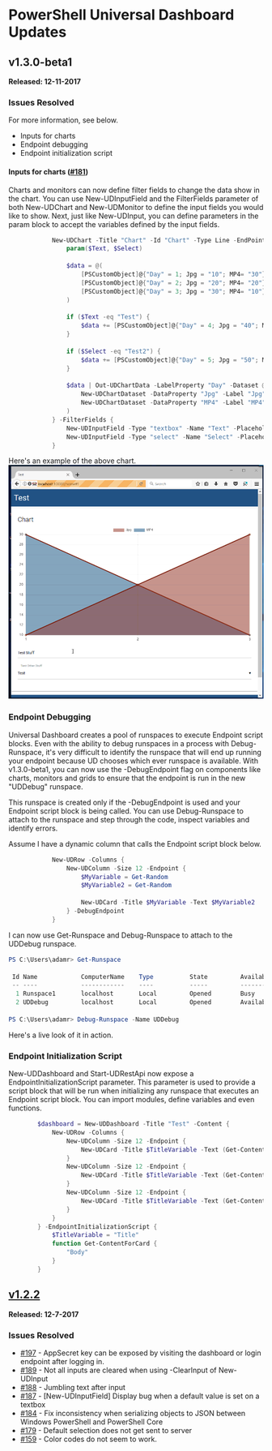 # PowerShell Universal Dashboard Updates

## v1.3.0-beta1

**Released: 12-11-2017**

### Issues Resolved

For more information, see below. 

* Inputs for charts
* Endpoint debugging
* Endpoint initialization script

#### Inputs for charts \([\#181](https://github.com/adamdriscoll/poshprotools/issues/181)\)

Charts and monitors can now define filter fields to change the data show in the chart. You can use New-UDInputField and the FilterFields parameter of both New-UDChart and New-UDMonitor to define the input fields you would like to show. Next, just like New-UDInput, you can define parameters in the param block to accept the variables defined by the input fields.

```powershell
            New-UDChart -Title "Chart" -Id "Chart" -Type Line -EndPoint {
                param($Text, $Select) 

                $data = @(
                    [PSCustomObject]@{"Day" = 1; Jpg = "10"; MP4= "30"}
                    [PSCustomObject]@{"Day" = 2; Jpg = "20"; MP4= "20"}
                    [PSCustomObject]@{"Day" = 3; Jpg = "30"; MP4= "10"}
                )

                if ($Text -eq "Test") {
                    $data += [PSCustomObject]@{"Day" = 4; Jpg = "40"; MP4= "0"}
                }

                if ($Select -eq "Test2") {
                    $data += [PSCustomObject]@{"Day" = 5; Jpg = "50"; MP4= "100"}
                }

                $data | Out-UDChartData -LabelProperty "Day" -Dataset @(
                    New-UDChartDataset -DataProperty "Jpg" -Label "Jpg" -BackgroundColor "#80962F23" -HoverBackgroundColor "#80962F23"
                    New-UDChartDataset -DataProperty "MP4" -Label "MP4" -BackgroundColor "#8014558C" -HoverBackgroundColor "#8014558C"
                ) 
            } -FilterFields {
                New-UDInputField -Type "textbox" -Name "Text" -Placeholder 'Test Stuff'
                New-UDInputField -Type "select" -Name "Select" -Placeholder 'Test Other Stuff' -Values @("Test", "Test2", "Test3")
            }
```

Here's an example of the above chart. ![](/assets/capture-1.gif)

### Endpoint Debugging

Universal Dashboard creates a pool of runspaces to execute Endpoint script blocks. Even with the ability to debug runspaces in a process with Debug-Runspace, it's very difficult to identify the runspace that will end up running your endpoint because UD chooses which ever runspace is available. With v1.3.0-beta1, you can now use the -DebugEndpoint flag on components like charts, monitors and grids to ensure that the endpoint is run in the new "UDDebug" runspace.

This runspace is created only if the -DebugEndpoint is used and your Endpoint script block is being called. You can use Debug-Runspace to attach to the runspace and step through the code, inspect variables and identify errors.

Assume I have a dynamic column that calls the Endpoint script block below.

```powershell
            New-UDRow -Columns {
                New-UDColumn -Size 12 -Endpoint {
                    $MyVariable = Get-Random
                    $MyVariable2 = Get-Random

                    New-UDCard -Title $MyVariable -Text $MyVariable2
                } -DebugEndpoint
            }
```

I can now use Get-Runspace and Debug-Runspace to attach to the UDDebug runspace.

```powershell
PS C:\Users\adamr> Get-Runspace

 Id Name            ComputerName    Type          State         Availability
 -- ----            ------------    ----          -----         ------------
  1 Runspace1       localhost       Local         Opened        Busy
  2 UDDebug         localhost       Local         Opened        Available

PS C:\Users\adamr> Debug-Runspace -Name UDDebug
```

Here's a live look of it in action.

### Endpoint Initialization Script

New-UDDashboard and Start-UDRestApi now expose a EndpointInitializationScript parameter. This parameter is used to provide a script block that will be run when initializing any runspace that executes an Endpoint script block. You can import modules, define variables and even functions.

```powershell
        $dashboard = New-UDDashboard -Title "Test" -Content {
            New-UDRow -Columns {
                New-UDColumn -Size 12 -Endpoint {
                    New-UDCard -Title $TitleVariable -Text (Get-ContentForCard) -Id "Card" 
                }
                New-UDColumn -Size 12 -Endpoint {
                    New-UDCard -Title $TitleVariable -Text (Get-ContentForCard) -Id "Card2" 
                }
                New-UDColumn -Size 12 -Endpoint {
                    New-UDCard -Title $TitleVariable -Text (Get-ContentForCard) -Id "Card3" 
                }
            }
        } -EndpointInitializationScript {
            $TitleVariable = "Title"
            function Get-ContentForCard {
                "Body"
            }
        }
```

## [v1.2.2 ](https://www.powershellgallery.com/packages/UniversalDashboard/1.2.2)

**Released: 12-7-2017**

### Issues Resolved

* [\#197](https://github.com/adamdriscoll/poshprotools/issues/197) - AppSecret key can be exposed by visiting the dashboard or login endpoint after logging in.
* [\#189](https://github.com/adamdriscoll/poshprotools/issues/189) - Not all inputs are cleared when using -ClearInput of New-UDInput
* [\#188](https://github.com/adamdriscoll/poshprotools/issues/188) - Jumbling text after input
* [\#187](https://github.com/adamdriscoll/poshprotools/issues/187) - \[New-UDInputField\] Display bug when a default value is set on a textbox
* [\#184](https://github.com/adamdriscoll/poshprotools/issues/184) - Fix inconsistency when serializing objects to JSON between Windows PowerShell and PowerShell Core
* [\#179](https://github.com/adamdriscoll/poshprotools/issues/179) - Default selection does not get sent to server
* [\#159](https://github.com/adamdriscoll/poshprotools/issues/159) - Color codes do not seem to work.



